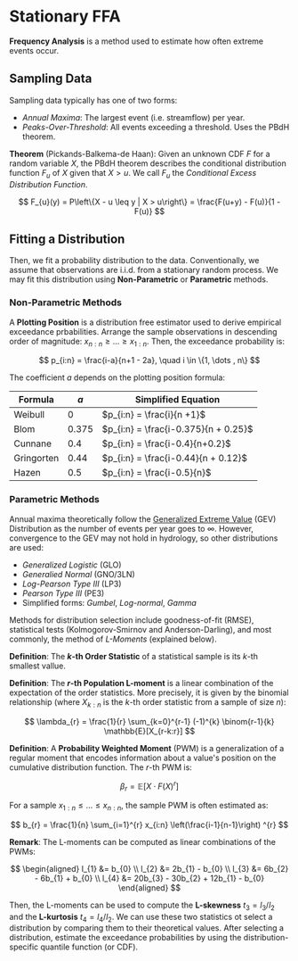# Stationary FFA

**Frequency Analysis** is a method used to estimate how often extreme events occur.

## Sampling Data

Sampling data typically has one of two forms:

- *Annual Maxima*: The largest event (i.e. streamflow) per year.
- *Peaks-Over-Threshold*: All events exceeding a threshold. Uses the PBdH theorem.

**Theorem** (Pickands-Balkema-de Haan): Given an unknown CDF $F$ for a random variable $X$, the PBdH theorem describes the conditional distribution function $F_{u}$ of $X$ given that $X > u$. We call $F_{u}$ the *Conditional Excess Distribution Function*.

$$
F_{u}(y) = P\left\{X - u \leq  y | X > u\right\}  = \frac{F(u+y) - F(u)}{1 - F(u)}
$$

## Fitting a Distribution

Then, we fit a probability distribution to the data. Conventionally, we assume that observations are i.i.d. from a stationary random process. We may fit this distribution using **Non-Parametric** or **Parametric** methods.

### Non-Parametric Methods

A **Plotting Position** is a distribution free estimator used to derive empirical exceedance prbabilities. Arrange the sample observations in descending order of magnitude: $x_{n:n} \geq  \dots  \geq  x_{1:n}$. Then, the exceedance probability is:

$$
p_{i:n} = \frac{i-a}{n+1 - 2a}, \quad i \in \{1, \dots , n\}
$$

The coefficient $a$ depends on the plotting position formula:

| Formula    | $a$     | Simplified Equation                  |
| ---------- | ------- | ------------------------------------ |
| Weibull    | $0$     | $p_{i:n} = \frac{i}{n +1}$           |
| Blom       | $0.375$ | $p_{i:n} = \frac{i-0.375}{n + 0.25}$ |
| Cunnane    | $0.4$   | $p_{i:n} = \frac{i-0.4}{n+0.2}$      |
| Gringorten | $0.44$  | $p_{i:n} = \frac{i-0.44}{n + 0.12}$  |
| Hazen      | $0.5$   | $p_{i:n} = \frac{i-0.5}{n}$          |

### Parametric Methods

Annual maxima theoretically follow the [Generalized Extreme Value](https://en.wikipedia.org/wiki/Generalized_extreme_value_distribution) (GEV) Distribution as the number of events per year goes to $\infty$. However, convergence to the GEV may not hold in hydrology, so other distributions are used:

- *Generalized Logistic* (GLO)
- *Generalied Normal* (GNO/3LN)
- *Log-Pearson Type III* (LP3)
- *Pearson Type III* (PE3)
- Simplified forms: *Gumbel*, *Log-normal*, *Gamma*

Methods for distribution selection include goodness-of-fit (RMSE), statistical tests (Kolmogorov-Smirnov and Anderson-Darling), and most commonly, the method of *L-Moments* (explained below).

**Definition**: The **$k$-th Order Statistic** of a statistical sample is its $k$-th smallest vallue.

**Definition**: The **$r$-th Population L-moment** is a linear combination of the expectation of the order statistics. More precisely, it is given by the binomial relationship (where $X_{k:n}$ is the $k$-th order statistic from a sample of size $n$):

$$
\lambda_{r} = \frac{1}{r} \sum_{k=0}^{r-1} (-1)^{k} \binom{r-1}{k} \mathbb{E}[X_{r-k:r}]
$$ 

**Definition**: A **Probability Weighted Moment** (PWM) is a generalization of a regular moment that encodes information about a value's position on the cumulative distribution function. The $r$-th PWM is:

$$
\beta_{r} = \mathbb{E}[X \cdot  F(X)^{r}]
$$ 

For a sample $x_{1:n} \leq  \dots  \leq  x_{n:n}$, the sample PWM is often estimated as:

$$
b_{r} = \frac{1}{n} \sum_{i=1}^{r} x_{i:n} \left(\frac{i-1}{n-1}\right) ^{r}
$$ 

**Remark**: The L-moments can be computed as linear combinations of the PWMs:

$$
\begin{aligned}
l_{1} &= b_{0} \\
l_{2} &= 2b_{1} - b_{0} \\ 
l_{3} &= 6b_{2} - 6b_{1} + b_{0} \\
l_{4} &= 20b_{3} - 30b_{2} + 12b_{1} - b_{0}
\end{aligned}
$$ 

Then, the L-moments can be used to compute the  **L-skewness** $t_{3} = l_{3} / l_{2}$ and the **L-kurtosis** $t_{4} = l_{4} / l_{2}$. We can use these two statistics ot select a distribution by comparing them to their theoretical values. After selecting a distribution, estimate the exceedance probabilities by using the distribution-specific quantile function (or CDF).

